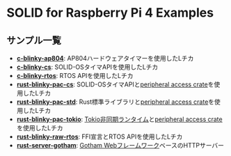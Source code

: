 # SOLID for Raspberry Pi 4 Examples

## サンプル一覧

- **[c-blinky-ap804](./c-blinky-ap804)**: AP804ハードウェアタイマーを使用したLチカ
- **[c-blinky-cs](./c-blinky-cs)**: SOLID-OSタイマAPIを使用したLチカ
- **[c-blinky-rtos](./c-blinky-rtos)**: RTOS APIを使用したLチカ
- **[rust-blinky-pac-cs](./rust-blinky-pac-cs)**: SOLID-OSタイマAPIと[peripheral access crate](./common/bcm2711_pac)を使用したLチカ
- **[rust-blinky-pac-std](./rust-blinky-pac-std)**: Rust標準ライブラリと[peripheral access crate](./common/bcm2711_pac)を使用したLチカ
- **[rust-blinky-pac-tokio](./rust-blinky-pac-tokio)**: [Tokio非同期ランタイム](https://tokio.rs)と[peripheral access crate](./common/bcm2711_pac)を使用したLチカ
- **[rust-blinky-raw-rtos](./rust-blinky-raw-rtos)**: FFI宣言とRTOS APIを使用したLチカ
- **[rust-server-gotham](./rust-server-gotham)**: [Gotham Webフレームワーク](https://gotham.rs/)ベースのHTTPサーバー

